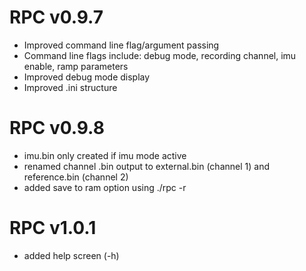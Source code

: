 # RPC v0.9.7

 * Improved command line flag/argument passing
 * Command line flags include: debug mode, recording channel, imu enable, ramp parameters
 * Improved debug mode display
 * Improved .ini structure 

# RPC v0.9.8

 * imu.bin only created if imu mode active
 * renamed channel .bin output to external.bin (channel 1) and reference.bin (channel 2)
 * added save to ram option using ./rpc -r

# RPC v1.0.1	

 * added help screen (-h)

